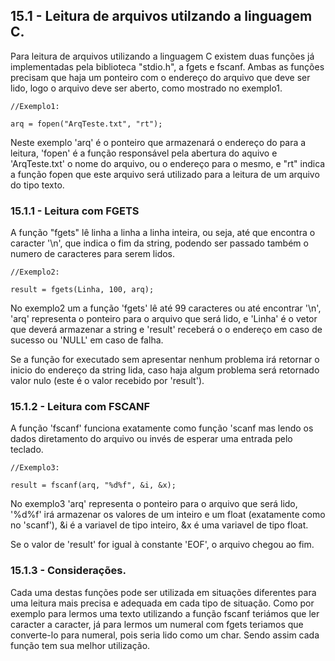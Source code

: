 ## **15.1 - Leitura de arquivos utilzando a linguagem C.**



Para leitura de arquivos utilizando a linguagem C existem duas funções já implementadas pela biblioteca "stdio.h", a fgets e fscanf. Ambas as funções precisam que haja um ponteiro com o endereço do arquivo que deve ser lido, logo o arquivo deve ser aberto, como mostrado no exemplo1.



`//Exemplo1: `

`arq = fopen("ArqTeste.txt", "rt");`



Neste exemplo 'arq' é o ponteiro que armazenará o endereço do para a leitura, 'fopen' é a função responsável pela abertura do aquivo e 'ArqTeste.txt' o nome do arquivo, ou o endereço para o mesmo, e "rt" indica a função fopen que este arquivo será utilizado para a leitura de um arquivo do tipo texto.

### 15.1.1 - Leitura com FGETS



A função "fgets" lê linha a linha a linha inteira, ou seja, até que encontra o caracter '\n', que indica o fim da string, podendo ser passado também o numero de caracteres para serem lidos.



`//Exemplo2: `

`result = fgets(Linha, 100, arq);`



No exemplo2 um a função 'fgets' lê até 99 caracteres ou até encontrar '\n', 'arq' representa o ponteiro para o arquivo que será lido, e 'Linha' é o vetor que deverá armazenar a string e 'result' receberá o o endereço em caso de sucesso ou 'NULL' em caso de falha.



Se a função for executado sem apresentar nenhum problema irá retornar o inicio do endereço da string lida, caso haja algum problema será retornado valor nulo \(este é o valor recebido por 'result'\).

### 15.1.2 - Leitura com FSCANF

A função 'fscanf' funciona exatamente como função 'scanf mas lendo os dados diretamento do arquivo ou invés de esperar uma entrada pelo teclado.



`//Exemplo3: `

`result = fscanf(arq, "%d%f", &i, &x);`



No exemplo3 'arq' representa o ponteiro para o arquivo que será lido, '%d%f' irá armazenar os valores de um inteiro e um float \(exatamente como no 'scanf'\), &i é a variavel de tipo inteiro, &x é uma variavel de tipo float.

Se o valor de 'result' for igual à constante 'EOF', o arquivo chegou ao fim.

### 15.1.3 - Considerações.



Cada uma destas funções pode ser utilizada em situações diferentes para uma leitura mais precisa e adequada em cada tipo de situação. Como por exemplo para lermos uma texto utilizando a função fscanf teriámos que ler caracter a caracter, já para lermos um numeral com fgets teriamos que converte-lo para numeral, pois seria lido como um char. Sendo assim cada função tem sua melhor utilização.

